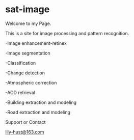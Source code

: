 # sat-image

Welcome to my Page.

This is a site for image processing and pattern recognition.

-Image enhancement-retinex

-Image segmentation

-Classification

-Change detection

-Atmospheric correction

-AOD retrieval

-Building extraction and modeling

-Road extraction and modeling


Support or Contact

lily-hust@163.com
